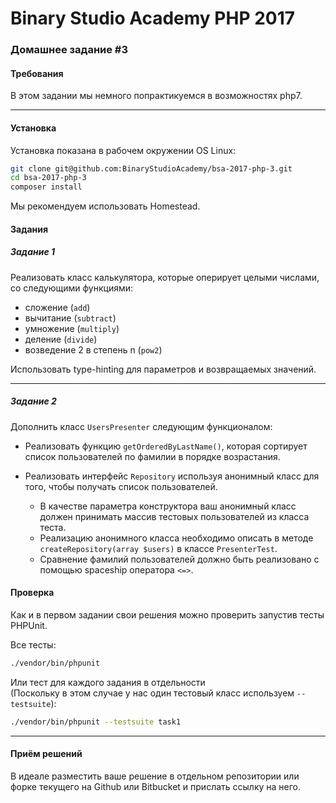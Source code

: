 Binary Studio Academy PHP 2017
====

### Домашнее задание #3

#### Требования
В этом задании мы немного попрактикуемся в возможностях php7.

***

#### Установка

Установка показана в рабочем окружении OS Linux:

```bash
git clone git@github.com:BinaryStudioAcademy/bsa-2017-php-3.git
cd bsa-2017-php-3
composer install
```

Мы рекомендуем использовать Homestead.

#### Задания


##### Задание 1

Реализовать класс калькулятора, которые оперирует целыми числами, со следующими функциями:
- сложение (`add`)
- вычитание (`subtract`)
- умножение (`multiply`)
- деление (`divide`)
- возведение 2 в степень n (`pow2`)

Использовать type-hinting для параметров и возвращаемых значений.

***

##### Задание 2

Дополнить класс `UsersPresenter` следующим функционалом:
* Реализовать функцию `getOrderedByLastName()`, которая сортирует список
пользователей по фамилии в порядке возрастания.

* Реализовать интерфейс `Repository` используя анонимный класс
для того, чтобы получать список пользователей.
    * В качестве параметра конструктора
ваш анонимный класс должен принимать массив тестовых пользователей из класса теста.
    * Реализацию анонимного класса необходимо описать в методе `createRepository(array $users)`
в классе `PresenterTest`.
    * Сравнение фамилий пользователей должно быть реализовано с помощью spaceship
    оператора `<=>`.

#### Проверка

Как и в первом задании свои решения можно проверить запустив тесты PHPUnit.

Все тесты:

```bash
./vendor/bin/phpunit
```

Или тест для каждого задания в отдельности  
(Поскольку в этом случае у нас один тестовый класс используем `--testsuite`):

```bash
./vendor/bin/phpunit --testsuite task1
```

***

#### Приём решений

В идеале разместить ваше решение в отдельном репозитории или форке текущего на Github или Bitbucket
и прислать ссылку на него.
